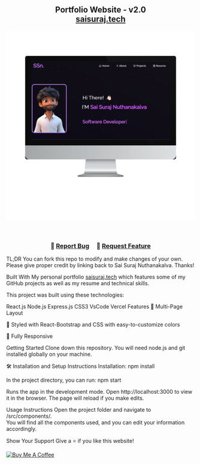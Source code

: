 <h2 align="center"> Portfolio Website - v2.0<br/> <a href="https://my-portfolio-blue-nine-66.vercel.app/" target="_blank">saisuraj.tech</a> </h2> <div align="center"> <img alt="Demo" src="./Images/readme_img.png" /> </div> <br/> <center>
   
 

</center> <h3 align="center"> 🔹 <a href="https://github.com/code-suraj/Portfolio/issues">Report Bug</a> &nbsp; &nbsp; 🔹 <a href="https://github.com/code-suraj/Portfolio/issues">Request Feature</a> </h3>
TL;DR
You can fork this repo to modify and make changes of your own. Please give proper credit by linking back to Sai Suraj Nuthanakalva. Thanks!

Built With
My personal portfolio <a href="https://my-portfolio-blue-nine-66.vercel.app/" target="_blank">saisuraj.tech</a> which features some of my GitHub projects as well as my resume and technical skills.<br/>

This project was built using these technologies:

React.js
Node.js
Express.js
CSS3
VsCode
Vercel
Features
📖 Multi-Page Layout

🎨 Styled with React-Bootstrap and CSS with easy-to-customize colors

📱 Fully Responsive

Getting Started
Clone down this repository. You will need node.js and git installed globally on your machine.

🛠 Installation and Setup Instructions
Installation: npm install

In the project directory, you can run: npm start

Runs the app in the development mode.
Open http://localhost:3000 to view it in the browser. The page will reload if you make edits.

Usage Instructions
Open the project folder and navigate to /src/components/. <br/> You will find all the components used, and you can edit your information accordingly.

Show Your Support
Give a ⭐ if you like this website!

<a href="https://www.buymeacoffee.com/code-suraj" target="_blank"><img src="https://cdn.buymeacoffee.com/buttons/v2/default-violet.png" alt="Buy Me A Coffee" height= "60px" width= "217px" ></a>
